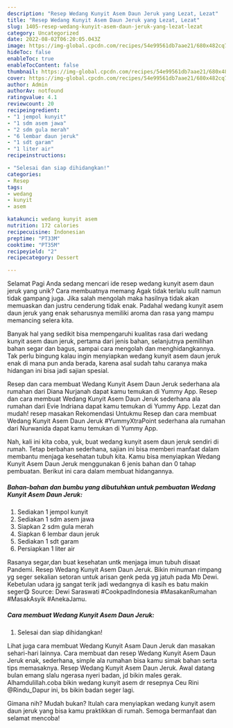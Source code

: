 ```yaml
---
description: "Resep Wedang Kunyit Asem Daun Jeruk yang Lezat, Lezat"
title: "Resep Wedang Kunyit Asem Daun Jeruk yang Lezat, Lezat"
slug: 1405-resep-wedang-kunyit-asem-daun-jeruk-yang-lezat-lezat
category: Uncategorized
date: 2022-08-02T06:20:05.043Z
image: https://img-global.cpcdn.com/recipes/54e99561db7aae21/680x482cq70/wedang-kunyit-asem-daun-jeruk-foto-resep-utama.jpg
hideToc: false
enableToc: true
enableTocContent: false
thumbnail: https://img-global.cpcdn.com/recipes/54e99561db7aae21/680x482cq70/wedang-kunyit-asem-daun-jeruk-foto-resep-utama.jpg
cover: https://img-global.cpcdn.com/recipes/54e99561db7aae21/680x482cq70/wedang-kunyit-asem-daun-jeruk-foto-resep-utama.jpg
author: Admin
authorAv: notfound
ratingvalue: 4.1
reviewcount: 20
recipeingredient:
- "1 jempol kunyit"
- "1 sdm asem jawa"
- "2 sdm gula merah"
- "6 lembar daun jeruk"
- "1 sdt garam"
- "1 liter air"
recipeinstructions:

- "Selesai dan siap dihidangkan!"
categories:
- Resep
tags:
- wedang
- kunyit
- asem

katakunci: wedang kunyit asem 
nutrition: 172 calories
recipecuisine: Indonesian
preptime: "PT33M"
cooktime: "PT35M"
recipeyield: "2"
recipecategory: Dessert

---
```



Selamat Pagi Anda sedang mencari ide resep wedang kunyit asem daun jeruk yang unik? Cara membuatnya memang Agak tidak terlalu sulit namun tidak gampang juga. Jika salah mengolah maka hasilnya tidak akan memuaskan dan justru cenderung tidak enak. Padahal wedang kunyit asem daun jeruk yang enak seharusnya memiliki aroma dan rasa yang mampu memancing selera kita.


Banyak hal yang sedikit bisa mempengaruhi kualitas rasa dari wedang kunyit asem daun jeruk, pertama dari jenis bahan, selanjutnya pemilihan bahan segar dan bagus, sampai cara mengolah dan menghidangkannya. Tak perlu bingung kalau ingin menyiapkan wedang kunyit asem daun jeruk enak di mana pun anda berada, karena asal sudah tahu caranya maka hidangan ini bisa jadi sajian spesial.

Resep dan cara membuat Wedang Kunyit Asem Daun Jeruk sederhana ala rumahan dari Diana Nurjanah dapat kamu temukan di Yummy App. Resep dan cara membuat Wedang Kunyit Asem Daun Jeruk sederhana ala rumahan dari Evie Indriana dapat kamu temukan di Yummy App. Lezat dan mudah! resep masakan Rekomendasi Untukmu Resep dan cara membuat Wedang Kunyit Asem Daun Jeruk #YummyXtraPoint sederhana ala rumahan dari Nurwanida dapat kamu temukan di Yummy App.


Nah, kali ini kita coba, yuk, buat wedang kunyit asem daun jeruk sendiri di rumah. Tetap berbahan sederhana, sajian ini bisa memberi manfaat dalam membantu menjaga kesehatan tubuh kita. Kamu bisa menyiapkan Wedang Kunyit Asem Daun Jeruk menggunakan 6 jenis bahan dan 0 tahap pembuatan. Berikut ini cara dalam membuat hidangannya.

<!--inarticleads1-->

##### Bahan-bahan dan bumbu yang dibutuhkan untuk pembuatan Wedang Kunyit Asem Daun Jeruk:

1. Sediakan 1 jempol kunyit
1. Sediakan 1 sdm asem jawa
1. Siapkan 2 sdm gula merah
1. Siapkan 6 lembar daun jeruk
1. Sediakan 1 sdt garam
1. Persiapkan 1 liter air


Rasanya segar,dan buat kesehatan untk menjaga imun tubuh disaat Pandemi. Resep Wedang Kunyit Asem Daun Jeruk. Bikin minuman rimpang yg seger sekalian setoran untuk arisan genk peda yg jatuh pada Mb Dewi. Kebetulan udara jg sangat terik jadi wedangnya di kasih es batu makin seger😋 Source: Dewi Saraswati #CookpadIndonesia #MasakanRumahan #MasakAsyik #AnekaJamu. 

<!--inarticleads2-->

##### Cara membuat Wedang Kunyit Asem Daun Jeruk:


1. Selesai dan siap dihidangkan!

Lihat juga cara membuat Wedang Kunyit Asam Daun Jeruk dan masakan sehari-hari lainnya. Cara membuat dan resep Wedang Kunyit Asem Daun Jeruk enak, sederhana, simple ala rumahan bisa kamu simak bahan serta tips memasaknya. Resep Wedang Kunyit Asem Daun Jeruk. Awal datang bulan emang slalu ngerasa nyeri badan, jd bikin males gerak. Alhamdulillah.coba bikin wedang kunyit asem dr resepnya Ceu Rini @Rindu_Dapur ini, bs bikin badan seger lagi. 

Gimana nih? Mudah bukan? Itulah cara menyiapkan wedang kunyit asem daun jeruk yang bisa kamu praktikkan di rumah. Semoga bermanfaat dan selamat mencoba!
